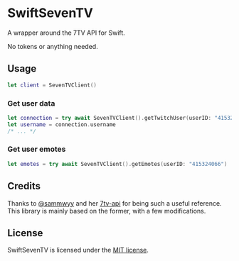 # SwiftSevenTV

A wrapper around the 7TV API for Swift.

No tokens or anything needed.

## Usage

```swift
let client = SevenTVClient()
```

### Get user data

```swift
let connection = try await SevenTVClient().getTwitchUser(userID: "415324066")
let username = connection.username
/* ... */
```

### Get user emotes

```swift
let emotes = try await SevenTVClient().getEmotes(userID: "415324066")
```

## Credits

Thanks to [@sammwyy](https://github.com/sammwyy) and her [7tv-api](https://github.com/sammwyy/7tv-api) for being such a useful reference. This library is mainly based on the former, with a few modifications.

## License

SwiftSevenTV is licensed under the [MIT license](https://opensource.org/license/MIT). 
